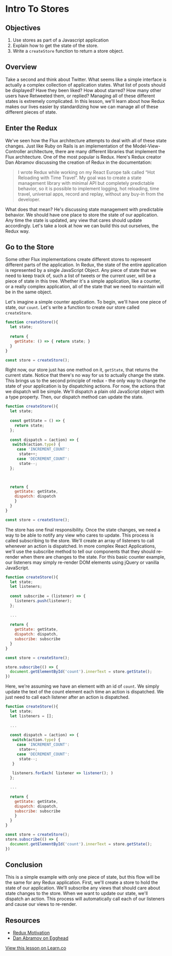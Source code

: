 # Intro To Stores

## Objectives

1. Use stores as part of a Javascript application
2. Explain how to get the state of the store. 
3. Write a `createStore` function to return a store object. 

## Overview

Take a second and think about Twitter. What seems like a simple interface is actually a complex collection of application states. What list of posts should be displayed? Have they been liked? How about starred? How many other users have Retweeted them, or replied? Managing all of these different states is extremely complicated. In this lesson, we'll learn about how Redux makes our lives easier by standardizing how we can manage all of these different pieces of state. 

## Enter the Redux

We've seen how the Flux architecture attempts to deal with all of these state changes. Just like Ruby on Rails is an implementation of the Model-View-Controller architecture, there are many different libraries that implement the Flux architecture. One of the most popular is Redux. Here's Redux creator Dan Abramov discussing the creation of Redux in the documentation: 

> I wrote Redux while working on my React Europe talk called “Hot Reloading with Time Travel”. My goal 	was to create a state management library with minimal API but completely predictable behavior, so it 	is possible to implement logging, hot reloading, time travel, universal apps, record and replay, 	without any buy-in from the developer.

What does that mean? He's discussing state management with predictable behavior. We should have one place to store the state of our application. Any time the state is updated, any view that cares should update accordingly. Let's take a look at how we can build this out ourselves, the Redux way. 

## Go to the Store

Some other Flux implementations create different stores to represent different parts of the application. In Redux, the state of the entire application is represented by a single JavaScript Object. Any piece of state that we need to keep track of, such a list of tweets or the current user, will be a piece of state in this tree. Whether it's a simple application, like a counter, or a really complex application, all of the state that we need to maintain will be in the same object.

Let's imagine a simple counter application. To begin, we'll have one piece of state, our `count`. Let's write a function to create our store called `createStore`.

```javascript
function createStore(){
  let state;
  
  return {
    getState: () => { return state; }
  }
}

const store = createStore();
```

Right now, our store just has one method on it, `getState`, that returns the current state. Notice that there's no way for us to actually change the state. This brings us to the second principle of redux - the only way to change the state of your application is by dispatching actions. For now, the actions that we dispatch will be simple. We'll dispatch a plain old JavaScript object with a type property. Then, our dispatch method can update the state. 

```javascript
function createStore(){
  let state;
  
  const getState = () => { 
    return state; 
  };
  
  const dispatch = (action) => {
   switch(action.type) {
     case 'INCREMENT_COUNT':
      state++;
     case 'DECREMENT_COUNT':
      state--;
  };


  
  return {
    getState: getState,   
    dispatch: dispatch        
    }
  }
}

const store = createStore();
```

The store has one final responsibility. Once the state changes, we need a way to be able to notify any view who cares to update. This process is called subscribing to the store. We'll create an array of listeners to call whenever an action is dispatched. In more complex React Applications, we'll use the subscribe method to tell our components that they should re-render when there are changes to the state. For this basic counter example, our listeners may simply re-render DOM elements using jQuery or vanilla JavaScript. 

```javascript
function createStore(){
  let state;
  let listeners;
  
  const subscribe = (listener) => {
    listeners.push(listener);
  };
  
  ...
  
  return {
    getState: getState,   
    dispatch: dispatch,
    subscribe: subscribe       
  }
}

const store = createStore();

store.subscribe(() => {
  document.getElementById('count').innerText = store.getState();
})
```

Here, we're assuming we have an element with an id of `count`. We simply update the text of the count element each time an action is dispatched. We just need to call each listener after an action is dispatched.

```javascript
function createStore(){
  let state;
  let listeners = [];
  
  ...
  
  const dispatch = (action) => {
   switch(action.type) {
     case 'INCREMENT_COUNT':
      state++;
     case 'DECREMENT_COUNT':
      state--;
   }
   
   listeners.forEach( listener => listener(); ) 
  };

  ...
  
  return {
    getState: getState,   
    dispatch: dispatch,
    subscribe: subscribe     
    }
  }
}

const store = createStore();
store.subscribe(() => {
  document.getElementById('count').innerText = store.getState();
})
```

## Conclusion

This is a simple example with only one piece of state, but this flow will be the same for any Redux application. First, we'll create a store to hold the state of our application. We'll subscribe any views that should care about state changes to the store. When we want to update our state, we'll dispatch an action. This process will automatically call each of our listeners and cause our views to re-render. 
 


## Resources

* [Redux Motivation](http://redux.js.org/docs/introduction/Motivation.html)
* [Dan Abramov on Egghead](https://egghead.io/lessons/javascript-redux-implementing-store-from-scratch)

<a href='https://learn.co/lessons/react-redux-intro-to-stores' data-visibility='hidden'>View this lesson on Learn.co</a>
